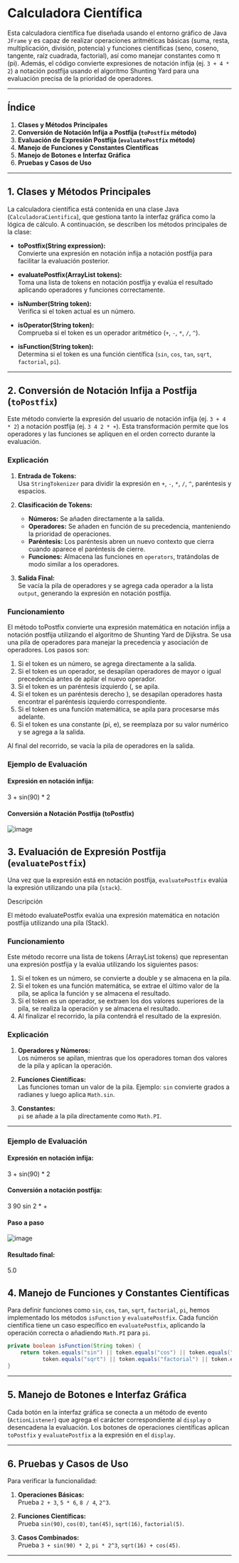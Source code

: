 # Calculadora Científica 

Esta calculadora científica fue diseñada usando el entorno gráfico de Java `JFrame` y es capaz de realizar operaciones aritméticas básicas (suma, resta, multiplicación, división, potencia) y funciones científicas (seno, coseno, tangente, raíz cuadrada, factorial), así como manejar constantes como π (pi). Además, el código convierte expresiones de notación infija (ej. `3 + 4 * 2`) a notación postfija usando el algoritmo Shunting Yard para una evaluación precisa de la prioridad de operadores.

---

## Índice
1. **Clases y Métodos Principales**
2. **Conversión de Notación Infija a Postfija (`toPostfix` método)**
3. **Evaluación de Expresión Postfija (`evaluatePostfix` método)**
4. **Manejo de Funciones y Constantes Científicas**
5. **Manejo de Botones e Interfaz Gráfica**
6. **Pruebas y Casos de Uso**

---

## 1. Clases y Métodos Principales

La calculadora científica está contenida en una clase Java (`CalculadoraCientifica`), que gestiona tanto la interfaz gráfica como la lógica de cálculo. A continuación, se describen los métodos principales de la clase:

- **toPostfix(String expression):**  
  Convierte una expresión en notación infija a notación postfija para facilitar la evaluación posterior.
  
- **evaluatePostfix(ArrayList<String> tokens):**  
  Toma una lista de tokens en notación postfija y evalúa el resultado aplicando operadores y funciones correctamente.

- **isNumber(String token):**  
  Verifica si el token actual es un número.

- **isOperator(String token):**  
  Comprueba si el token es un operador aritmético (`+`, `-`, `*`, `/`, `^`).

- **isFunction(String token):**  
  Determina si el token es una función científica (`sin`, `cos`, `tan`, `sqrt`, `factorial`, `pi`).

---

## 2. Conversión de Notación Infija a Postfija (`toPostfix`)

Este método convierte la expresión del usuario de notación infija (ej. `3 + 4 * 2`) a notación postfija (ej. `3 4 2 * +`). Esta transformación permite que los operadores y las funciones se apliquen en el orden correcto durante la evaluación.

### Explicación
1. **Entrada de Tokens:**  
   Usa `StringTokenizer` para dividir la expresión en `+`, `-`, `*`, `/`, `^`, paréntesis y espacios. 

2. **Clasificación de Tokens:**  
   - **Números:** Se añaden directamente a la salida.
   - **Operadores:** Se añaden en función de su precedencia, manteniendo la prioridad de operaciones.
   - **Paréntesis:** Los paréntesis abren un nuevo contexto que cierra cuando aparece el paréntesis de cierre.
   - **Funciones:** Almacena las funciones en `operators`, tratándolas de modo similar a los operadores.

3. **Salida Final:**  
   Se vacía la pila de operadores y se agrega cada operador a la lista `output`, generando la expresión en notación postfija.

### Funcionamiento
El método toPostfix convierte una expresión matemática en notación infija a notación postfija utilizando el algoritmo de Shunting Yard de Dijkstra. Se usa una pila de operadores para manejar la precedencia y asociación de operadores. Los pasos son:

1. Si el token es un número, se agrega directamente a la salida.
2. Si el token es un operador, se desapilan operadores de mayor o igual precedencia antes de apilar el nuevo operador.
3. Si el token es un paréntesis izquierdo (, se apila.
4. Si el token es un paréntesis derecho ), se desapilan operadores hasta encontrar el paréntesis izquierdo correspondiente.
5. Si el token es una función matemática, se apila para procesarse más adelante.
6. Si el token es una constante (pi, e), se reemplaza por su valor numérico y se agrega a la salida.

Al final del recorrido, se vacía la pila de operadores en la salida.

### Ejemplo de Evaluación

#### Expresión en notación infija:
3 + sin(90) * 2

#### Conversión a Notación Postfija (toPostfix)

![image](https://github.com/user-attachments/assets/8ad74cc7-21d6-400f-b9ba-cce54d9830c9)

## 3. Evaluación de Expresión Postfija (`evaluatePostfix`)

Una vez que la expresión está en notación postfija, `evaluatePostfix` evalúa la expresión utilizando una pila (`stack`).

Descripción

El método evaluatePostfix evalúa una expresión matemática en notación postfija utilizando una pila (Stack).

### Funcionamiento

Este método recorre una lista de tokens (ArrayList<String> tokens) que representan una expresión postfija y la evalúa utilizando los siguientes pasos:

1. Si el token es un número, se convierte a double y se almacena en la pila.
2. Si el token es una función matemática, se extrae el último valor de la pila, se aplica la función y se almacena el resultado.
3. Si el token es un operador, se extraen los dos valores superiores de la pila, se realiza la operación y se almacena el resultado.
4. Al finalizar el recorrido, la pila contendrá el resultado de la expresión.

### Explicación
1. **Operadores y Números:**  
   Los números se apilan, mientras que los operadores toman dos valores de la pila y aplican la operación.

2. **Funciones Científicas:**  
   Las funciones toman un valor de la pila. Ejemplo: `sin` convierte grados a radianes y luego aplica `Math.sin`.

3. **Constantes:**  
   `pi` se añade a la pila directamente como `Math.PI`.

---

### Ejemplo de Evaluación

#### Expresión en notación infija: 
  3 + sin(90) * 2

#### Conversión a notación postfija:
  3 90 sin 2 * +
  
#### Paso a paso
![image](https://github.com/user-attachments/assets/c91e6542-98d8-487d-b3a2-c69a19cf20a2)

#### Resultado final:
5.0

 ## 4. Manejo de Funciones y Constantes Científicas

Para definir funciones como `sin`, `cos`, `tan`, `sqrt`, `factorial`, `pi`, hemos implementado los métodos `isFunction` y `evaluatePostfix`. Cada función científica tiene un caso específico en `evaluatePostfix`, aplicando la operación correcta o añadiendo `Math.PI` para `pi`.

```java
private boolean isFunction(String token) {
    return token.equals("sin") || token.equals("cos") || token.equals("tan") || 
           token.equals("sqrt") || token.equals("factorial") || token.equals("pi");
}
```

---

## 5. Manejo de Botones e Interfaz Gráfica

Cada botón en la interfaz gráfica se conecta a un método de evento (`ActionListener`) que agrega el carácter correspondiente al `display` o desencadena la evaluación. Los botones de operaciones científicas aplican `toPostfix` y `evaluatePostfix` a la expresión en el `display`.

---

## 6. Pruebas y Casos de Uso

Para verificar la funcionalidad:
1. **Operaciones Básicas:**  
   Prueba `2 + 3`, `5 * 6`, `8 / 4`, `2^3`.

2. **Funciones Científicas:**  
   Prueba `sin(90)`, `cos(0)`, `tan(45)`, `sqrt(16)`, `factorial(5)`.

3. **Casos Combinados:**  
   Prueba `3 + sin(90) * 2`, `pi * 2^3`, `sqrt(16) + cos(45)`.

---
